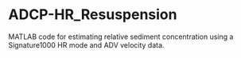 # ADCP-HR_Resuspension
MATLAB code for estimating relative sediment concentration using a Signature1000 HR mode and ADV velocity data.
